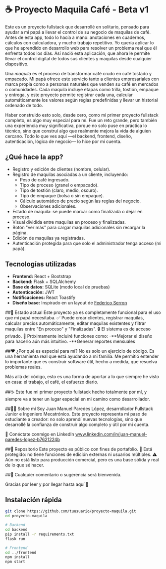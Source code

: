 # ☕ Proyecto Maquila Café - Beta v1

Este es un proyecto fullstack que desarrollé en solitario, pensado para ayudar a mi papá a llevar el control de su negocio de maquilas de café. Antes de esta app, todo lo hacía a mano: anotaciones en cuadernos, cálculos con calculadora, y mucho trabajo repetitivo. Yo quería aplicar lo que he aprendido en desarrollo web para resolver un problema real que él enfrenta todos los días. Así nació esta aplicación, que ahora le permite llevar el control digital de todos sus clientes y maquilas desde cualquier dispositivo.

Una *maquila* es el proceso de transformar café crudo en café tostado y empacado. Mi papá ofrece este servicio tanto a clientes empresariales con marca propia como a personas naturales que venden su café en mercados o comunidades. Cada maquila incluye etapas como trilla, tostión, empaque y entrega, y este proyecto permite registrar cada una, calcular automáticamente los valores según reglas predefinidas y llevar un historial ordenado de todo.

Haber construido esto solo, desde cero, como mi primer proyecto fullstack completo, es algo muy especial para mí. Fue un reto grande, pero también una experiencia muy significativa, porque no solo puse en práctica lo técnico, sino que construí algo que realmente mejora la vida de alguien cercano. Todo lo que ves aquí —el backend, frontend, diseño, autenticación, lógica de negocio— lo hice por mi cuenta.

## ¿Qué hace la app?

- Registro y edición de clientes (nombre, celular).
- Registro de maquilas asociadas a un cliente, incluyendo:
  - Peso de café ingresado.
  - Tipo de proceso (granel o empacado).
  - Tipo de tostión (claro, medio, oscuro).
  - Tipo de empaque (bolsa o sin empaque).
  - Cálculo automático de precio según las reglas del negocio.
  - Observaciones adicionales.
- Estado de maquila: se puede marcar como finalizada o dejar en proceso.
- Visual dividida entre maquilas en proceso y finalizadas.
- Botón "ver más" para cargar maquilas adicionales sin recargar la página.
- Edición de maquilas ya registradas.
- Autenticación protegida para que solo el administrador tenga acceso (mi papá).

## Tecnologías utilizadas

- **Frontend:** React + Bootstrap
- **Backend:** Flask + SQLAlchemy
- **Base de datos:** SQLite (modo local de pruebas)
- **Autenticación:** JWT
- **Notificaciones:** React Toastify
- **Diseño base:** Inspirado en un layout de [Federico Serron](https://www.linkedin.com/in/serron-federico/)
  
##🚀 Estado actual
Este proyecto ya es completamente funcional para el uso que mi papá necesitaba.
✅ Puede crear clientes, registrar maquilas, calcular precios automáticamente, editar maquilas existentes y filtrar maquilas entre "En proceso" y "Finalizadas".
🔒 El sistema es de acceso privado.
📌 Próximamente incluiré funciones como:
-**Mejorar el diseño para hacerlo aún más intuitivo.
-**Generar reportes mensuales


##❤️ ¿Por qué es especial para mí?
No es solo un ejercicio de código.
Es una herramienta real que está ayudando a mi familia.
Me permitió entender lo importante que es construir software útil, hecho a medida, que resuelva problemas reales.

Más allá del código, esto es una forma de aportar a lo que siempre he visto en casa:
el trabajo, el café, el esfuerzo diario.

##☕️ Este fue mi primer proyecto fullstack hecho totalmente por mí, y siempre va a tener un lugar especial en mi camino como desarrollador.

##👨‍💻 Sobre mí
Soy Juan Manuel Paredes López, desarrollador Fullstack Junior e Ingeniero Mecatrónico.
Este proyecto representa mi paso de estudiante a creador: no solo aprendí nuevas tecnologías, sino que desarrollé la confianza de construir algo completo y útil por mi cuenta.

📎 Conéctate conmigo en LinkedIn www.linkedin.com/in/juan-manuel-paredes-lopez-b7621224b

##📁 Repositorio
Este proyecto es público con fines de portafolio.
🔐 Está protegido: no tiene funciones de edición externas ni usuarios múltiples.
⚠️ Aún no está listo para producción comercial, pero es una base sólida y real de lo que sé hacer.

##💬 Cualquier comentario o sugerencia será bienvenida.

Gracias por leer y por llegar hasta aquí 🙌


## Instalación rápida

```bash
git clone https://github.com/tuusuario/proyecto-maquila.git
cd proyecto-maquila

# Backend
cd backend
pip install -r requirements.txt
flask run

# Frontend
cd ../frontend
npm install
npm start


